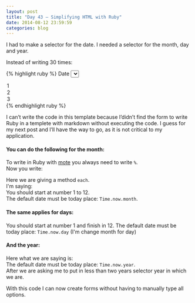 ```yaml
---
layout: post
title: "Day 43 – Simplifying HTML with Ruby"
date: 2014-08-12 23:59:59
categories: blog
---
```


I had to make a selector for the date.
I needed a selector for the month, day and year.

Instead of writing 30 times:

{% highlight ruby %}
<label for="date">Date</label>
  <select>
   <option>1</option>
   <option>2</option>
   <option>3</option>
  </select>
</label>  
{% endhighlight ruby %}

I can’t write the code in this template because I’didn’t find the form to write Ruby in a templete with markdown without executing the code. I guess for my next post and I’ll have the way to go, as it is not critical to my application.

#### You can do the following for the month:

To write in Ruby with [mote](https://github.com/soveran/mote) you always need to write `%`.  
Now you write:

<script src="https://gist.github.com/rociopaez/707c1a9d7e2ab66a4e35.js"></script>


Here we are giving a method `each`.  
I'm saying:  
You should start at number 1 to 12.  
The default date must be today place: `Time.now.month`.  

#### The same applies for days:

<script src="https://gist.github.com/rociopaez/676bed92dc1d1756433a.js"></script>

You should start at number 1 and finish in 12.
The default date must be today place: `Time.now.day`   (I'm change month for day)

#### And the year:

<script src="https://gist.github.com/rociopaez/7f59432ab57565d69907.js"></script>

Here what we are saying is:  
The default date must be today place: `Time.now.year`.  
After we are asking me to put in less than two years selector year in which we are.

With this code I can now create forms without having to manually type all options.
